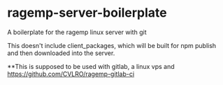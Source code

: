 # ragemp-server-boilerplate
A boilerplate for the ragemp linux server with git

This doesn't include client_packages, which will be built for npm publish and then downloaded into the server.

**This is supposed to be used with gitlab, a linux vps and https://github.com/CVLRO/ragemp-gitlab-ci
